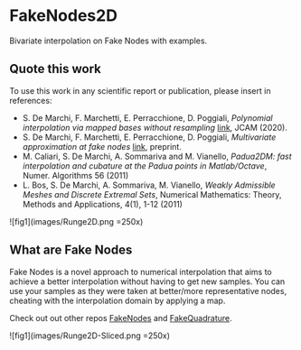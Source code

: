 # FakeNodes2D
Bivariate interpolation on Fake Nodes with examples.


## Quote this work

To use this work in any scientific report or publication, please insert in references:

 * S. De Marchi, F. Marchetti, E. Perracchione, D. Poggiali, *Polynomial interpolation via mapped bases without resampling* [link](https://www.sciencedirect.com/science/article/pii/S0377042719303449), JCAM (2020).
 * S. De Marchi, F. Marchetti, E. Perracchione, D. Poggiali, *Multivariate approximation at fake nodes* [link](), preprint.
 * M. Caliari, S. De Marchi, A. Sommariva and M. Vianello, *Padua2DM: fast interpolation and cubature at the Padua points in Matlab/Octave*, Numer. Algorithms 56 (2011)
 * L. Bos, S. De Marchi, A. Sommariva, M. Vianello, *Weakly Admissible Meshes and Discrete Extremal Sets*, Numerical Mathematics: Theory, Methods and Applications, 4(1), 1-12 (2011)



![fig1](images/Runge2D.png =250x)

## What are Fake Nodes

Fake Nodes is a novel approach to numerical interpolation that aims to achieve a better interpolation without having to get new samples. You can use your samples as they were taken at better/more representative nodes, cheating with the interpolation domain by applying a map.

Check out out other repos [FakeNodes](https://github.com/pog87/FakeNodes) and [FakeQuadrature](https://github.com/pog87/FakeQuadrature).

![fig1](images/Runge2D-Sliced.png =250x)
